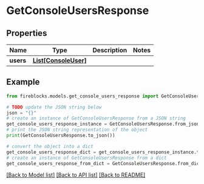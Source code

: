 # GetConsoleUsersResponse


## Properties

Name | Type | Description | Notes
------------ | ------------- | ------------- | -------------
**users** | [**List[ConsoleUser]**](ConsoleUser.md) |  | 

## Example

```python
from fireblocks.models.get_console_users_response import GetConsoleUsersResponse

# TODO update the JSON string below
json = "{}"
# create an instance of GetConsoleUsersResponse from a JSON string
get_console_users_response_instance = GetConsoleUsersResponse.from_json(json)
# print the JSON string representation of the object
print(GetConsoleUsersResponse.to_json())

# convert the object into a dict
get_console_users_response_dict = get_console_users_response_instance.to_dict()
# create an instance of GetConsoleUsersResponse from a dict
get_console_users_response_from_dict = GetConsoleUsersResponse.from_dict(get_console_users_response_dict)
```
[[Back to Model list]](../README.md#documentation-for-models) [[Back to API list]](../README.md#documentation-for-api-endpoints) [[Back to README]](../README.md)


